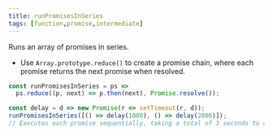 ```yaml
---
title: runPromisesInSeries
tags: [function,promise,intermediate]
---
```


Runs an array of promises in series.

- Use `Array.prototype.reduce()` to create a promise chain, where each promise returns the next promise when resolved.

```js
const runPromisesInSeries = ps =>
  ps.reduce((p, next) => p.then(next), Promise.resolve());
```

```js
const delay = d => new Promise(r => setTimeout(r, d));
runPromisesInSeries([() => delay(1000), () => delay(2000)]);
// Executes each promise sequentially, taking a total of 3 seconds to complete
```
